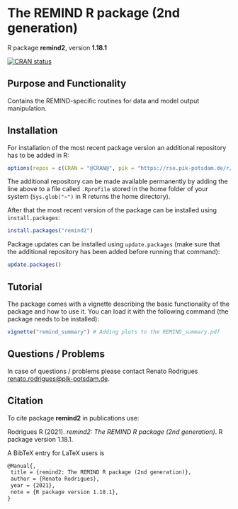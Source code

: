 # The REMIND R package (2nd generation)

R package **remind2**, version **1.18.1**

[![CRAN status](https://www.r-pkg.org/badges/version/remind2)](https://cran.r-project.org/package=remind2)    

## Purpose and Functionality

Contains the REMIND-specific routines for data and model output manipulation.


## Installation

For installation of the most recent package version an additional repository has to be added in R:

```r
options(repos = c(CRAN = "@CRAN@", pik = "https://rse.pik-potsdam.de/r/packages"))
```
The additional repository can be made available permanently by adding the line above to a file called `.Rprofile` stored in the home folder of your system (`Sys.glob("~")` in R returns the home directory).

After that the most recent version of the package can be installed using `install.packages`:

```r 
install.packages("remind2")
```

Package updates can be installed using `update.packages` (make sure that the additional repository has been added before running that command):

```r 
update.packages()
```

## Tutorial

The package comes with a vignette describing the basic functionality of the package and how to use it. You can load it with the following command (the package needs to be installed):

```r
vignette("remind_summary") # Adding plots to the REMIND_summary.pdf
```

## Questions / Problems

In case of questions / problems please contact Renato Rodrigues <renato.rodrigues@pik-potsdam.de>.

## Citation

To cite package **remind2** in publications use:

Rodrigues R (2021). _remind2: The REMIND R package (2nd generation)_. R
package version 1.18.1.

A BibTeX entry for LaTeX users is

 ```latex
@Manual{,
  title = {remind2: The REMIND R package (2nd generation)},
  author = {Renato Rodrigues},
  year = {2021},
  note = {R package version 1.18.1},
}
```

